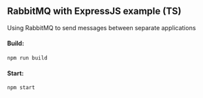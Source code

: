 ## RabbitMQ with ExpressJS example (TS)

Using RabbitMQ to send messages between separate applications

#### Build:

```
npm run build
```

#### Start:

```
npm start
```
